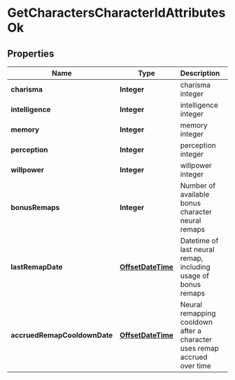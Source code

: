 
# GetCharactersCharacterIdAttributesOk

## Properties
Name | Type | Description | Notes
------------ | ------------- | ------------- | -------------
**charisma** | **Integer** | charisma integer | 
**intelligence** | **Integer** | intelligence integer | 
**memory** | **Integer** | memory integer | 
**perception** | **Integer** | perception integer | 
**willpower** | **Integer** | willpower integer | 
**bonusRemaps** | **Integer** | Number of available bonus character neural remaps |  [optional]
**lastRemapDate** | [**OffsetDateTime**](OffsetDateTime.md) | Datetime of last neural remap, including usage of bonus remaps |  [optional]
**accruedRemapCooldownDate** | [**OffsetDateTime**](OffsetDateTime.md) | Neural remapping cooldown after a character uses remap accrued over time |  [optional]



